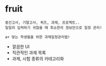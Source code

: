 # fruit  

    중간고사, 기말고사, 퀴즈, 과제, 프로젝트..  
    일일히 입력하기 귀찮을 때 최소한의 정보만으로 일정 관리!  
    
    a+ 맞는 학생들을 위한 과제일정관리앱!  

   - 깔끔한 UI
   - 직관적인 과제 목록
   - 과제, 시험 종류의 카테고리화
